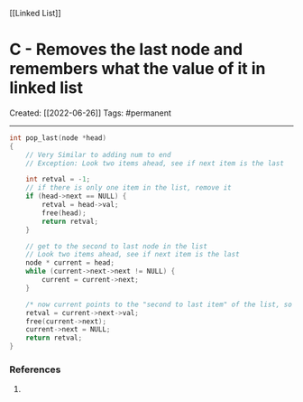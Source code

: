 [[Linked List]]

# C - Removes the last node and remembers what the value of it in linked list
Created:  [[2022-06-26]]
Tags: #permanent 

---
```C
int pop_last(node *head)
{
    // Very Similar to adding num to end
    // Exception: Look two items ahead, see if next item is the last

    int retval = -1;
    // if there is only one item in the list, remove it
    if (head->next == NULL) {
        retval = head->val;
        free(head);
        return retval;
    }

    // get to the second to last node in the list
    // Look two items ahead, see if next item is the last
    node * current = head;
    while (current->next->next != NULL) {
        current = current->next;
    }

    /* now current points to the "second to last item" of the list, so let's remove `current->next` */
    retval = current->next->val;
    free(current->next);
    current->next = NULL;
    return retval;
}
```















### References
1. 